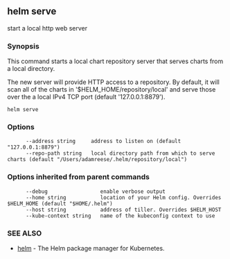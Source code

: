 ## helm serve

start a local http web server

### Synopsis



This command starts a local chart repository server that serves charts from a local directory.

The new server will provide HTTP access to a repository. By default, it will
scan all of the charts in '$HELM_HOME/repository/local' and serve those over
the a local IPv4 TCP port (default '127.0.0.1:8879').


```
helm serve
```

### Options

```
      --address string     address to listen on (default "127.0.0.1:8879")
      --repo-path string   local directory path from which to serve charts (default "/Users/adamreese/.helm/repository/local")
```

### Options inherited from parent commands

```
      --debug                 enable verbose output
      --home string           location of your Helm config. Overrides $HELM_HOME (default "$HOME/.helm")
      --host string           address of tiller. Overrides $HELM_HOST
      --kube-context string   name of the kubeconfig context to use
```

### SEE ALSO
* [helm](helm.md)	 - The Helm package manager for Kubernetes.

